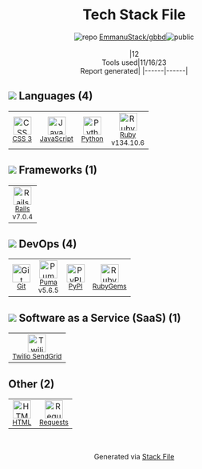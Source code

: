 <!--
--- Readme.md Snippet without images Start ---
## Tech Stack
EmmanuStack/gbbd is built on the following main stack:
- [Twilio SendGrid](http://sendgrid.com) – Transactional Email
- [Ruby](https://www.ruby-lang.org) – Languages
- [Rails](http://rubyonrails.org/) – Frameworks (Full Stack)
- [Python](https://www.python.org) – Languages
- [Puma](http://puma.io/) – Web Servers
- [JavaScript](https://developer.mozilla.org/en-US/docs/Web/JavaScript) – Languages
- [Requests](http://docs.python-requests.org/en/latest/) – Data Transfer

Full tech stack [here](/techstack.md)
--- Readme.md Snippet without images End ---

--- Readme.md Snippet with images Start ---
## Tech Stack
EmmanuStack/gbbd is built on the following main stack:
- <img width='25' height='25' src='https://img.stackshare.io/service/43/kQ_6nwmP.jpg' alt='Twilio SendGrid'/> [Twilio SendGrid](http://sendgrid.com) – Transactional Email
- <img width='25' height='25' src='https://img.stackshare.io/service/989/ruby.png' alt='Ruby'/> [Ruby](https://www.ruby-lang.org) – Languages
- <img width='25' height='25' src='https://img.stackshare.io/service/990/x57_Lorv.png' alt='Rails'/> [Rails](http://rubyonrails.org/) – Frameworks (Full Stack)
- <img width='25' height='25' src='https://img.stackshare.io/service/993/pUBY5pVj.png' alt='Python'/> [Python](https://www.python.org) – Languages
- <img width='25' height='25' src='https://img.stackshare.io/service/1055/favicon.png' alt='Puma'/> [Puma](http://puma.io/) – Web Servers
- <img width='25' height='25' src='https://img.stackshare.io/service/1209/javascript.jpeg' alt='JavaScript'/> [JavaScript](https://developer.mozilla.org/en-US/docs/Web/JavaScript) – Languages
- <img width='25' height='25' src='https://img.stackshare.io/service/10242/default_10e3fd58c910dc0c4241bc273a7235a0aa4197dd.png' alt='Requests'/> [Requests](http://docs.python-requests.org/en/latest/) – Data Transfer

Full tech stack [here](/techstack.md)
--- Readme.md Snippet with images End ---
-->
<div align="center">

# Tech Stack File
![](https://img.stackshare.io/repo.svg "repo") [EmmanuStack/gbbd](https://github.com/EmmanuStack/gbbd)![](https://img.stackshare.io/public_badge.svg "public")
<br/><br/>
|12<br/>Tools used|11/16/23 <br/>Report generated|
|------|------|
</div>

## <img src='https://img.stackshare.io/languages.svg'/> Languages (4)
<table><tr>
  <td align='center'>
  <img width='36' height='36' src='https://img.stackshare.io/service/6727/css.png' alt='CSS 3'>
  <br>
  <sub><a href="https://developer.mozilla.org/en-US/docs/Web/CSS/CSS3">CSS 3</a></sub>
  <br>
  <sub></sub>
</td>

<td align='center'>
  <img width='36' height='36' src='https://img.stackshare.io/service/1209/javascript.jpeg' alt='JavaScript'>
  <br>
  <sub><a href="https://developer.mozilla.org/en-US/docs/Web/JavaScript">JavaScript</a></sub>
  <br>
  <sub></sub>
</td>

<td align='center'>
  <img width='36' height='36' src='https://img.stackshare.io/service/993/pUBY5pVj.png' alt='Python'>
  <br>
  <sub><a href="https://www.python.org">Python</a></sub>
  <br>
  <sub></sub>
</td>

<td align='center'>
  <img width='36' height='36' src='https://img.stackshare.io/service/989/ruby.png' alt='Ruby'>
  <br>
  <sub><a href="https://www.ruby-lang.org">Ruby</a></sub>
  <br>
  <sub>v134.10.6</sub>
</td>

</tr>
</table>

## <img src='https://img.stackshare.io/frameworks.svg'/> Frameworks (1)
<table><tr>
  <td align='center'>
  <img width='36' height='36' src='https://img.stackshare.io/service/990/x57_Lorv.png' alt='Rails'>
  <br>
  <sub><a href="http://rubyonrails.org/">Rails</a></sub>
  <br>
  <sub>v7.0.4</sub>
</td>

</tr>
</table>

## <img src='https://img.stackshare.io/devops.svg'/> DevOps (4)
<table><tr>
  <td align='center'>
  <img width='36' height='36' src='https://img.stackshare.io/service/1046/git.png' alt='Git'>
  <br>
  <sub><a href="http://git-scm.com/">Git</a></sub>
  <br>
  <sub></sub>
</td>

<td align='center'>
  <img width='36' height='36' src='https://img.stackshare.io/service/1055/favicon.png' alt='Puma'>
  <br>
  <sub><a href="http://puma.io/">Puma</a></sub>
  <br>
  <sub>v5.6.5</sub>
</td>

<td align='center'>
  <img width='36' height='36' src='https://img.stackshare.io/service/12572/-RIWgodF_400x400.jpg' alt='PyPI'>
  <br>
  <sub><a href="https://pypi.org/">PyPI</a></sub>
  <br>
  <sub></sub>
</td>

<td align='center'>
  <img width='36' height='36' src='https://img.stackshare.io/service/12795/5jL6-BA5_400x400.jpeg' alt='RubyGems'>
  <br>
  <sub><a href="https://rubygems.org/">RubyGems</a></sub>
  <br>
  <sub></sub>
</td>

</tr>
</table>

## <img src='https://img.stackshare.io/saas.svg'/> Software as a Service (SaaS) (1)
<table><tr>
  <td align='center'>
  <img width='36' height='36' src='https://img.stackshare.io/service/43/kQ_6nwmP.jpg' alt='Twilio SendGrid'>
  <br>
  <sub><a href="http://sendgrid.com">Twilio SendGrid</a></sub>
  <br>
  <sub></sub>
</td>

</tr>
</table>

## Other (2)
<table><tr>
  <td align='center'>
  <img width='36' height='36' src='https://img.stackshare.io/service/2270/no-img-open-source.png' alt='HTML'>
  <br>
  <sub><a href="http://">HTML</a></sub>
  <br>
  <sub></sub>
</td>

<td align='center'>
  <img width='36' height='36' src='https://img.stackshare.io/service/10242/default_10e3fd58c910dc0c4241bc273a7235a0aa4197dd.png' alt='Requests'>
  <br>
  <sub><a href="http://docs.python-requests.org/en/latest/">Requests</a></sub>
  <br>
  <sub></sub>
</td>

</tr>
</table>

<br/>
<div align='center'>

Generated via [Stack File](https://github.com/marketplace/stack-file)

